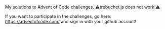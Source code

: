 My solutions to Advent of Code challenges. ⚠️trebuchet.js does not work!⚠️

If you want to participate in the challenges, go here: https://adventofcode.com/ and sign in with your github account!
